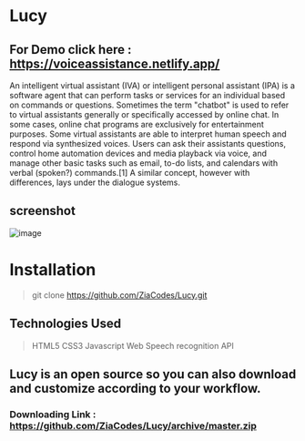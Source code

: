 # Lucy
## For Demo click here : https://voiceassistance.netlify.app/ 

An intelligent virtual assistant (IVA) or intelligent personal assistant (IPA) is a software agent that can perform tasks or services for an individual based on commands or questions. Sometimes the term "chatbot" is used to refer to virtual assistants generally or specifically accessed by online chat. In some cases, online chat programs are exclusively for entertainment purposes. Some virtual assistants are able to interpret human speech and respond via synthesized voices. Users can ask their assistants questions, control home automation devices and media playback via voice, and manage other basic tasks such as email, to-do lists, and calendars with verbal (spoken?) commands.[1] A similar concept, however with differences, lays under the dialogue systems.  

## screenshot

![image](https://raw.githubusercontent.com/ZiaCodes/Lucy/master/Assets/example/Lucy%20Voice%20Assistance%20-%20Google%20Chrome%2031-07-2020%2001_48_59.png) 


# Installation 
> git clone https://github.com/ZiaCodes/Lucy.git 


## Technologies Used
> HTML5 
> CSS3 
> Javascript 
> Web Speech recognition API  

## Lucy is an open source so you can also download and customize according to your workflow.   

### Downloading Link : https://github.com/ZiaCodes/Lucy/archive/master.zip
